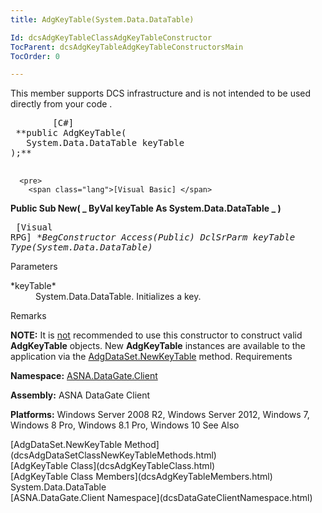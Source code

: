 ```yaml
---
title: AdgKeyTable(System.Data.DataTable)

Id: dcsAdgKeyTableClassAdgKeyTableConstructor
TocParent: dcsAdgKeyTableAdgKeyTableConstructorsMain
TocOrder: 0

---
```


This member supports DCS infrastructure and is not intended to be used directly from your code .
<pre>
        <span class="lang">[C#]
</span> **public AdgKeyTable(
   System.Data.DataTable keyTable
);** 
      </pre>
      <pre>
        <span class="lang">[Visual Basic] </span>
 **Public Sub New( _
   ByVal keyTable As System.Data.DataTable _
)** 
      </pre>
      <pre class="prettyprint">
        <span class="lang">[Visual RPG]</span>
 **BegConstructor Access(*Public)
   DclSrParm keyTable Type(System.Data.DataTable)** 
      </pre>

Parameters

<dl>
        <dt>
 *keyTable* 
        </dt>
        <dd>System.Data.DataTable. 
						Initializes a key.
					</dd>
</dl>

Remarks

**NOTE:** It is <u>not</u> recommended to use this constructor to construct valid **AdgKeyTable** objects. New **AdgKeyTable** instances are available to the application via the [ AdgDataSet.NewKeyTable](dcsAdgDataSetClassNewKeyTableMethods.html) method. 
Requirements

**Namespace:** [ASNA.DataGate.Client](dcsDataGateClientNamespace.html) 

**Assembly:** ASNA DataGate Client

**Platforms:** Windows Server 2008 R2, Windows Server 2012, Windows 7, Windows 8 Pro, Windows 8.1 Pro, Windows 10
See Also

<dl />
      [AdgDataSet.NewKeyTable Method](dcsAdgDataSetClassNewKeyTableMethods.html)
      <br />
      [AdgKeyTable Class](dcsAdgKeyTableClass.html)
      <br />
      [AdgKeyTable Class Members](dcsAdgKeyTableMembers.html)
      <br />System.Data.DataTable
      <br />[ASNA.DataGate.Client Namespace](dcsDataGateClientNamespace.html)

